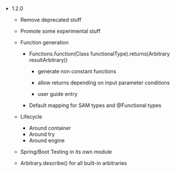 - 1.2.0

  - Remove deprecated stuff
  
  - Promote some experimental stuff
  
  - Function generation

    - Functions.function(Class<F> functionalType).returns(Arbitrary<R> resultArbitrary))
    
      - generate non constant functions
      
      - allow returns depending on input parameter conditions
      
      - user guide entry
      
    - Default mapping for SAM types and @Functional types

  - Lifecycle
    - Around container
    - Around try
    - Around engine
  
  - Spring/Boot Testing in its own module

  - Arbitrary.describe() for all built-in arbitraries


